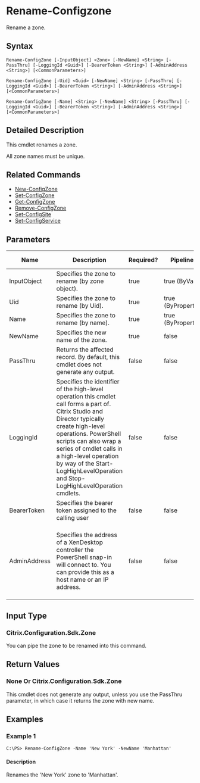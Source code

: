 ﻿
# Rename-Configzone
Rename a zone.
## Syntax
```
Rename-ConfigZone [-InputObject] <Zone> [-NewName] <String> [-PassThru] [-LoggingId <Guid>] [-BearerToken <String>] [-AdminAddress <String>] [<CommonParameters>]

Rename-ConfigZone [-Uid] <Guid> [-NewName] <String> [-PassThru] [-LoggingId <Guid>] [-BearerToken <String>] [-AdminAddress <String>] [<CommonParameters>]

Rename-ConfigZone [-Name] <String> [-NewName] <String> [-PassThru] [-LoggingId <Guid>] [-BearerToken <String>] [-AdminAddress <String>] [<CommonParameters>]
```
## Detailed Description
This cmdlet renames a zone.

All zone names must be unique.


## Related Commands

* [New-ConfigZone](./New-ConfigZone/)
* [Set-ConfigZone](./Set-ConfigZone/)
* [Get-ConfigZone](./Get-ConfigZone/)
* [Remove-ConfigZone](./Remove-ConfigZone/)
* [Set-ConfigSite](./Set-ConfigSite/)
* [Set-ConfigService](./Set-ConfigService/)
## Parameters
| Name   | Description | Required? | Pipeline Input | Default Value |
| --- | --- | --- | --- | --- |
| InputObject | Specifies the zone to rename (by zone object). | true | true (ByValue) |  |
| Uid | Specifies the zone to rename (by Uid). | true | true (ByPropertyName) |  |
| Name | Specifies the zone to rename (by name). | true | true (ByPropertyName) |  |
| NewName | Specifies the new name of the zone. | true | false |  |
| PassThru | Returns the affected record. By default, this cmdlet does not generate any output. | false | false | False |
| LoggingId | Specifies the identifier of the high-level operation this cmdlet call forms a part of. Citrix Studio and Director typically create high-level operations. PowerShell scripts can also wrap a series of cmdlet calls in a high-level operation by way of the Start-LogHighLevelOperation and Stop-LogHighLevelOperation cmdlets. | false | false |  |
| BearerToken | Specifies the bearer token assigned to the calling user | false | false |  |
| AdminAddress | Specifies the address of a XenDesktop controller the PowerShell snap-in will connect to. You can provide this as a host name or an IP address. | false | false | Localhost. Once a value is provided by any cmdlet, this value becomes the default. |

## Input Type

### Citrix.Configuration.Sdk.Zone
You can pipe the zone to be renamed into this command.
## Return Values

### None Or Citrix.Configuration.Sdk.Zone
This cmdlet does not generate any output, unless you use the PassThru parameter, in which case it returns the zone with new name.
## Examples

### Example 1
```
C:\PS> Rename-ConfigZone -Name 'New York' -NewName 'Manhattan'
```
#### Description
Renames the 'New York' zone to 'Manhattan'.
